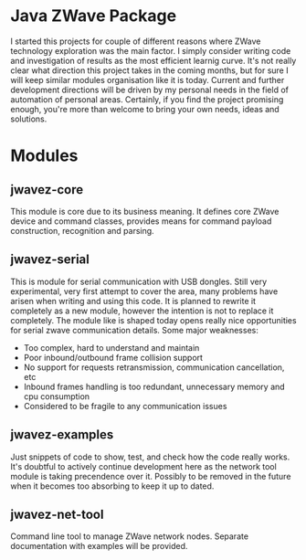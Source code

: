 # Java ZWave Package
I started this projects for couple of different reasons where ZWave technology exploration was the main factor. I simply consider writing code and investigation of results as the most efficient learnig curve. It's not really clear what direction this project takes in the coming months, but for sure I will keep similar modules organisation like it is today.
Current and further development directions will be driven by my personal needs in the field of automation of personal areas. Certainly, if you find the project promising enough, you're more than welcome to bring your own needs, ideas and solutions.

# Modules
## jwavez-core
This module is core due to its business meaning. It defines core ZWave device and command classes, provides means for command payload construction, recognition and parsing.

## jwavez-serial
This is module for serial communication with USB dongles. Still very experimental, very first attempt to cover the area, many problems have arisen when writing and using this code. It is planned to rewrite it completely as a new module, however the intention is not to replace it completely. The module like is shaped today opens really nice opportunities for serial zwave communication details. Some major weaknesses:
* Too complex, hard to understand and maintain
* Poor inbound/outbound frame collision support
* No support for requests retransmission, communication cancellation, etc
* Inbound frames handling is too redundant, unnecessary memory and cpu consumption
* Considered to be fragile to any communication issues

## jwavez-examples
Just snippets of code to show, test, and check how the code really works. It's doubtful to actively continue development here as the network tool module is taking precendence over it. Possibly to be removed in the future when it becomes too absorbing to keep it up to dated.

## jwavez-net-tool
Command line tool to manage ZWave network nodes. Separate documentation with examples will be provided. 
